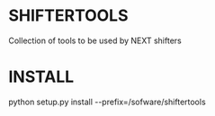SHIFTERTOOLS
==================

Collection of tools to be used by NEXT shifters

INSTALL
==================

python setup.py install --prefix=/sofware/shiftertools